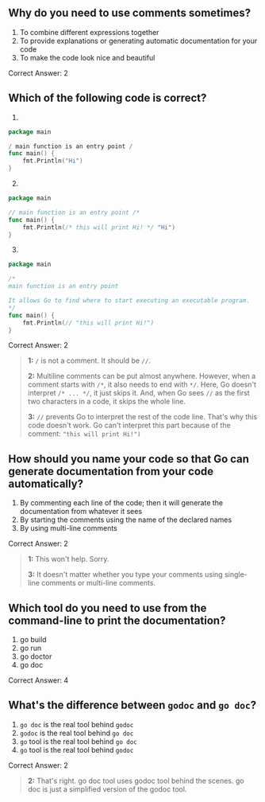## Why do you need to use comments sometimes?
1. To combine different expressions together
2. To provide explanations or generating automatic documentation for your code
3. To make the code look nice and beautiful

Correct Answer: 2

## Which of the following code is correct?
1.
```go
package main

/ main function is an entry point /
func main() {
    fmt.Println("Hi")
}
```

2. 
```go
package main

// main function is an entry point /*
func main() {
    fmt.Println(/* this will print Hi! */ "Hi")
}
```

3.
```go
package main

/*
main function is an entry point

It allows Go to find where to start executing an executable program.
*/
func main() {
    fmt.Println(// "this will print Hi!")
}
```

Correct Answer: 2

> **1:** `/` is not a comment. It should be `//`.
>
> **2:** Multiline comments can be put almost anywhere. However, 
> when a comment starts with `/*`, it also needs to end with `*/`. 
> Here, Go doesn't interpret `/* ... */`, it just skips it. And, 
> when Go sees `//` as the first two characters in a code, it skips 
> the whole line.
>
> **3:** `//` prevents Go to interpret the rest of the code line. 
> That's why this code doesn't work. Go can't interpret this part 
> because of the comment: `"this will print Hi!")`
>

## How should you name your code so that Go can generate documentation from your code automatically?
1. By commenting each line of the code; then it will generate the documentation from whatever it sees
2. By starting the comments using the name of the declared names
3. By using multi-line comments

Correct Answer: 2

> **1:** This won't help. Sorry.
>
> **3:** It doesn't matter whether you type your comments using single-line comments or multi-line comments.
>

## Which tool do you need to use from the command-line to print the documentation?
1. go build
2. go run
3. go doctor
4. go doc

Correct Answer: 4

## What's the difference between `godoc` and `go doc`?
1. `go doc` is the real tool behind `godoc`
2. `godoc` is the real tool behind `go doc`
3. `go` tool is the real tool behind `go doc`
4. `go` tool is the real tool behind `godoc`

Correct Answer: 2

> **2:** That's right. go doc tool uses godoc tool behind the scenes. go doc is just a simplified version of the godoc tool.